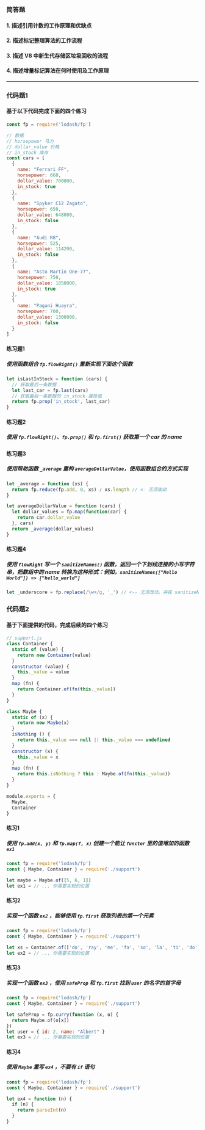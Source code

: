 ### 简答题

#### 1. 描述引用计数的工作原理和优缺点

#### 2. 描述标记整理算法的工作流程

#### 3. 描述 V8 中新生代存储区垃圾回收的流程

#### 4. 描述增量标记算法在何时使用及工作原理

---

### 代码题1

#### 基于以下代码完成下面的四个练习
```javascript
const fp = require('lodash/fp')

// 数据
// horsepower 马力
// dollar_value 价格
// in_stock 库存
const cars = [
  {
    name: "Ferrari FF",
    horsepower: 660,
    dollar_value: 700000,
    in_stock: true
  },
  {
    name: "Spyker C12 Zagato",
    horsepower: 650,
    dollar_value: 648000,
    in_stock: false
  },
  {
    name: "Audi R8",
    horsepower: 525,
    dollar_value: 114200,
    in_stock: false
  },
  {
    name: "Asto Martin One-77",
    horsepower: 750,
    dollar_value: 1850000,
    in_stock: true
  },
  {
    name: "Pagani Huayra",
    horsepower: 700,
    dollar_value: 1300000,
    in_stock: false
  }
]
```

#### 练习题1
##### 使用函数组合 `fp.flowRight()` 重新实现下面这个函数
```javascript
let isLastInStock = function (cars) {
  // 获取最后一条数据
  let last_car = fp.last(cars)
  // 获取最后一条数据的 in_stock 属性值
  return fp.prop('in_stock', last_car)
}
```

#### 练习题2
##### 使用 `fp.flowRight()`、`fp.prop()` 和 `fp.first()` 获取第一个 car 的 name


#### 练习题3
##### 使用帮助函数 `_average` 重构 `averageDollarValue`，使用函数组合的方式实现
```javascript
let _average = function (xs) {
  return fp.reduce(fp.add, 0, xs) / xs.length // <- 无须改动
}

let averageDollarValue = function (cars) {
  let dollar_values = fp.map(function(car) {
    return car.dollar_value
  }, cars)
  return _average(dollar_values)
}
```

#### 练习题4
##### 使用 `flowRight` 写一个 `sanitizeNames()` 函数，返回一个下划线连接的小写字符串，把数组中的 name 转换为这种形式：例如，`sanitizeNames(["Hello World"]) => ["hello_world"]`
```javascript
let _underscore = fp.replace(/\w+/g, '_') // <-- 无须改动，并在 sanitizeNames 中使用它
```



### 代码题2

#### 基于下面提供的代码，完成后续的四个练习

```javascript
// support.js
class Container {
  static of (value) {
    return new Container(value)
  }
  constructor (value) {
    this._value = value
  }
  map (fn) {
    return Container.of(fn(this._value))
  }
}

class Maybe {
  static of (x) {
    return new Maybe(x)
  }
  isNothing () {
    return this._value === null || this._value === undefined
  }
  constructor (x) {
    this._value = x
  }
  map (fn) {
    return this.isNothing ? this : Maybe.of(fn(this._value))
  }
}

module.exports = {
  Maybe,
  Container
}
```



#### 练习1

##### 使用 `fp.add(x, y)` 和 `fp.map(f, x)` 创建一个能让 `functor` 里的值增加的函数 `ex1`

```javascript
const fp = require('lodash/fp')
const { Maybe, Container } = require('./support')

let maybe = Maybe.of([5, 6, 1])
let ex1 = // ... 你需要实现的位置
```



#### 练习2

##### 实现一个函数 `ex2` ，能够使用 `fp.first` 获取列表的第一个元素

```javascript
const fp = require('lodash/fp')
const { Maybe, Container } = require('./support')

let xs = Container.of(['do', 'ray', 'me', 'fa', 'so', 'la', 'ti', 'do'])
let ex2 = // ... 你需要实现的位置
```



#### 练习3

##### 实现一个函数 `ex3` ，使用 `safeProp` 和 `fp.first` 找到 `user` 的名字的首字母

```javascript
const fp = require('lodash/fp')
const { Maybe, Container } = require('./support')

let safeProp = fp.curry(function (x, o) {
  return Maybe.of(o[x])
})
let user = { id: 2, name: "Albert" }
let ex3 = // ... 你需要实现的位置
```



#### 练习4

##### 使用 `Maybe` 重写 `ex4` ，不要有 `if` 语句

```javascript
const fp = require('lodash/fp')
const { Maybe, Container } = require('./support')

let ex4 = function (n) {
  if (n) {
    return parseInt(n)
  }
}
```